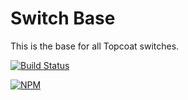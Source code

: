 Switch Base
===========

This is the base for all Topcoat switches.

[![Build Status](https://travis-ci.org/topcoat/switch-base.png?branch=master)](https://travis-ci.org/topcoat/switch-base)

[![NPM](https://nodei.co/npm/topcoat-switch-base.png)](https://nodei.co/npm/topcoat-switch-base/)
